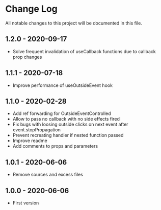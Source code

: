 # Change Log

All notable changes to this project will be documented in this file.

## 1.2.0 - 2020-09-17

-   Solve frequent invalidation of useCallback functions due to callback prop changes

## 1.1.1 - 2020-07-18

-   Improve performance of useOutsideEvent hook

## 1.1.0 - 2020-02-28

-   Add ref forwarding for OutsideEventControlled
-   Allow to pass no callback with no side effects fired
-   Fix bugs with loosing outside clicks on next event after event.stopPropagation
-   Prevent recreating handler if nested function passed
-   Improve readme
-   Add comments to props and parameters

## 1.0.1 - 2020-06-06

-   Remove sources and excess files

## 1.0.0 - 2020-06-06

-   First version
